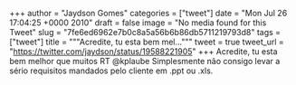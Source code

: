
+++
author = "Jaydson Gomes"
categories = ["tweet"]
date = "Mon Jul 26 17:04:25 +0000 2010"
draft = false
image = "No media found for this Tweet"
slug = "7fe6ed6962e7b0c8a5a56b6b86db5711219793d8"
tags = ["tweet"]
title = """Acredite, tu esta bem mel..."""
tweet = true
tweet_url = "https://twitter.com/jaydson/status/19588221905"
+++
Acredite, tu esta bem melhor que muitos RT @kplaube Simplesmente não consigo levar a sério requisitos mandados pelo cliente em .ppt ou .xls.
